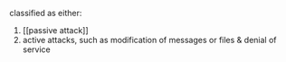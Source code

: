 classified as either:
1. [[passive attack]]
2. active attacks, such as modification of messages or files & denial of service